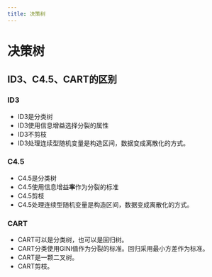 ```yaml
---
title: 决策树
---
```

# 决策树

## ID3、C4.5、CART的区别

### ID3

- ID3是分类树
- ID3使用信息增益选择分裂的属性
- ID3不剪枝
- ID3处理连续型随机变量是构造区间，数据变成离散化的方式。

### C4.5

- C4.5是分类树
- C4.5使用信息增益**率**作为分裂的标准
- C4.5剪枝
- C4.5处理连续型随机变量是构造区间，数据变成离散化的方式。

### CART

- CART可以是分类树，也可以是回归树。
- CART分类使用GINI值作为分裂的标准。回归采用最小方差作为标准。
- CART是一颗二叉树。
- CART剪枝。